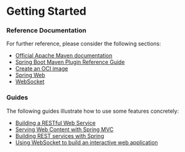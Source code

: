 # Getting Started

### Reference Documentation

For further reference, please consider the following sections:

* [Official Apache Maven documentation](https://maven.apache.org/guides/index.html)
* [Spring Boot Maven Plugin Reference Guide](https://docs.spring.io/spring-boot/docs/3.1.10-SNAPSHOT/maven-plugin/reference/html/)
* [Create an OCI image](https://docs.spring.io/spring-boot/docs/3.1.10-SNAPSHOT/maven-plugin/reference/html/#build-image)
* [Spring Web](https://docs.spring.io/spring-boot/docs/3.1.10-SNAPSHOT/reference/htmlsingle/index.html#web)
* [WebSocket](https://docs.spring.io/spring-boot/docs/3.1.10-SNAPSHOT/reference/htmlsingle/index.html#messaging.websockets)

### Guides

The following guides illustrate how to use some features concretely:

* [Building a RESTful Web Service](https://spring.io/guides/gs/rest-service/)
* [Serving Web Content with Spring MVC](https://spring.io/guides/gs/serving-web-content/)
* [Building REST services with Spring](https://spring.io/guides/tutorials/rest/)
* [Using WebSocket to build an interactive web application](https://spring.io/guides/gs/messaging-stomp-websocket/)

